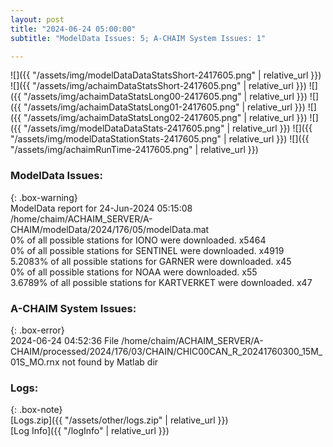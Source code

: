 ```yaml
---
layout: post
title: "2024-06-24 05:00:00"
subtitle: "ModelData Issues: 5; A-CHAIM System Issues: 1"

---
```


![]({{ "/assets/img/modelDataDataStatsShort-2417605.png" | relative_url }})
![]({{ "/assets/img/achaimDataStatsShort-2417605.png" | relative_url }})
![]({{ "/assets/img/achaimDataStatsLong00-2417605.png" | relative_url }})
![]({{ "/assets/img/achaimDataStatsLong01-2417605.png" | relative_url }})
![]({{ "/assets/img/achaimDataStatsLong02-2417605.png" | relative_url }})
![]({{ "/assets/img/modelDataDataStats-2417605.png" | relative_url }})
![]({{ "/assets/img/modelDataStationStats-2417605.png" | relative_url }})
![]({{ "/assets/img/achaimRunTime-2417605.png" | relative_url }})


### ModelData Issues:  
  
{: .box-warning}  
 ModelData report for 24-Jun-2024 05:15:08   
 /home/chaim/ACHAIM_SERVER/A-CHAIM/modelData/2024/176/05/modelData.mat   
 0% of all possible stations for IONO were downloaded. x5464   
 0% of all possible stations for SENTINEL were downloaded. x4919   
 5.2083% of all possible stations for GARNER were downloaded. x45   
 0% of all possible stations for NOAA were downloaded. x55   
 3.6789% of all possible stations for KARTVERKET were downloaded. x47   
  
### A-CHAIM System Issues:  
  
{: .box-error}  
2024-06-24 04:52:36 File /home/chaim/ACHAIM_SERVER/A-CHAIM/processed/2024/176/03/CHAIN/CHIC00CAN_R_20241760300_15M_01S_MO.rnx not found by Matlab dir  

### Logs:  
  
{: .box-note}  
[Logs.zip]({{ "/assets/other/logs.zip" | relative_url }})  
[Log Info]({{ "/logInfo" | relative_url }})  
